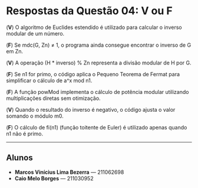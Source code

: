 # Respostas da Questão 04: V ou F

(**V**) O algoritmo de Euclides estendido é utilizado para calcular o inverso modular de um número.

(**F**) Se mdc(G, Zn) ≠ 1, o programa ainda consegue encontrar o inverso de G em Zn.

(**V**) A operação (H * inverso) % Zn representa a divisão modular de H por G.

(**F**) Se n1 for primo, o código aplica o Pequeno Teorema de Fermat para simplificar o cálculo de a^x mod n1.

(**F**) A função powMod implementa o cálculo de potência modular utilizando multiplicações diretas sem otimização.

(**V**) Quando o resultado do inverso é negativo, o código ajusta o valor somando o módulo m0.

(**F**) O cálculo de fi(n1) (função toitente de Euler) é utilizado apenas quando n1 não é primo.

---
##  Alunos
- **Marcos Vinícius Lima Bezerra** — 211062698
- **Caio Melo Borges** — 211030952